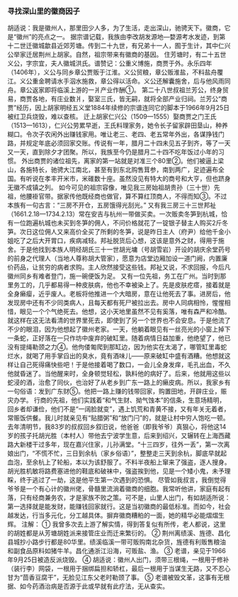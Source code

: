 ### 寻找深山里的徽商因子
胡适说：我是徽州人，那里田少人多，为了生活，走出深山，驰骋天下。徽商，它是“徽州”的亮点之一。
据宗谱记载，我族由李改胡发源地—婺源考水发迹，到第十二世迁徽城歙县近郊芳塘。传到二十九世，有兄弟十一人，囿于生计，其中仁兴公举家迁居荆州上胡家。自然，祖宗带来有徽商的基因。
住芳塘时，有二十五世义公，字宗宜，夫人徽城洪氏。谱赞记：公重义博施，商贾于外。永乐四年（1406年），义公与同乡章公贾贩于江淮。义公贸粮，章公贩淮盐，不料盐舟覆江。义公重金聘请水手泅水施救，章公得以活命。义公还解囊施舍，后与他风雨同舟。章公返家即将临溪上游的一爿产业作酬①。
第二十八世叔祖兰芳公，终身贸易，商贾各地，有庄业数爿，娶室三氏，皆无嗣，就将全部产业归祠。兰芳公“商贾”经历，因上胡家明经五义堂1884年续修的宗谱连同它的脚本于1966年9月25日被红卫兵烧毁，难以查核。
迁上胡家仁兴公（1509—1555）娶商贾之门王氏（1513—1613），仁兴公劳累早逝，王氏料理家务，她令长子留家辟田垦山，种养糊口。令次子农闲外出赚钱家用。唯让老三、老四、老五常年外出，各谋挣钱门路，并规定年底必须回家交账。传说有一年，腊月二十四未见五子到齐，等了一天又一天，直到除夕才团聚。所以，我族至今仍是腊月二十四不吃年饭过小年的习惯。
外出商贾的诸位祖先，离家的第一站就是对准三个80里②。他们被逼上梁山，各施特长，驰骋大江南北，甚至有到东北购售茸参，南到两广，足迹遍布全国。有听说在孝丰开米市，米碓数十座。虽然没见有特大的商号和大亨，但也跻身无徽不成镇之列。
如今可见的祖宗容像，唯见我三房始祖胡贵孙（三十世）先祖，他腰褂官带。据家传他既经商也做官，算不算红顶商人，不得而知③。不过本族有一句古言：“三房不开仓，五房饿得光刮光。”
又有我三房三十三世邦祉（1661.2.18—1734.2.13）常在安吉与杭州一带做买卖。一次贩卖冬笋到杭城，恰有一位跑遍杭城也未买到冬笋的佣人，不问价格就花了一锭银子替主人购买2斤冬笋。次日这位佣人又来高价全买了所剩的冬笋，说是昨日主人（府尹）给他千金小姐吃了之后大开胃口，疾病减轻。邦祉脱货后心想，这该是意外之财，得用于施舍。于是他找到本族人明经胡氏三十一世胡光墉（号胡雪岩）开设的胡庆余堂药号的前身之代理人（当地人尊称胡大管家），愿意为店堂边厢加设一道门阙，内置廉价药品，让贫穷的病者求购。主人欣然接受这些钱。邦祉又说，不求回报，今后凡徽州同乡有难者登门，施一碗便饭为足。
又有一位先祖，务工在广州。当时到那里务工的，几乎都易得一种皮肤病，他也不幸被染上了。先是皮肤疙瘩，接着就是全身癞瘿，近乎废人。老板将他推进一个大暗房，意在让他死去了事。进房后，他发现房中还有不少同类病人，且每天都有死尸被拉出去。房中人同病相怜，惺惺相惜，眼见一个个气绝死去。他想，这小天地里虽然不见有奚落，唯有森严和冷酷。就这样在这无法看清的世界里死去，即使到了另一个世界也不会安息。于是他流了不少的眼泪，因为他想起了徽州老家。一天，他躺着眼见有一丝亮光的小窗上掉下一条蛇，正好落在一只作坊中废弃的破缸里。随着病情日益加重，他绝望了，他已没有提绳勒颈之力④。他佝偻匍爬到那缸边，因为他实在太渴了，哪管缸里毒蛇烂水，就喝了用手掌舀出的臭水，竟有酒味儿——原来破缸中盛有酒糟。他想就这样让自己死得痛快些吧！于是他接着喝了数口，一会儿全身发痒，毛孔出血，不久他就昏迷了。当他醒来时，全身顿觉轻松，孰料他的病好了。后来，他就用这些以蛇浸的酒，治愈了同伙，也治好了从老乡到广东一路上的癞皮病。所以，我家乡有一句俗语：发到广东财⑤。他把一路上赚的钱带回家，购置田地，开辟庄业，赈灾办学。
行商的先祖，他们实践着“和气生财、拗气蚀本”的信条，生意场精明，回乡者却谦俭，他们不是“一阔脸就变”，遇上饥荒和青黄不接，又有年关无着者，常赈饭供餐。我儿时就亲见有“贴腊粥”和“放门闩”的，就是让村中穷人饱吃一顿。
去年清明节，我83岁的叔叔回乡叙旧说，他爸爸（即我爷爷）真狠心，将他这14岁的孩子托胡光胜（本村人）带他去宁波学生意，后来到绍兴，又辗转在上海西藏路大新楼干过多年，现在嘉兴住家，儿孙满堂。“十三四岁，往外一丢”，第一次离娘出门，“不慌不忙，三日到余杭（家乡俗语）”，整整走三天到余杭，脚底早就起血泡，至余杭上了轮船，本以为该舒服了。不料半夜船上窜来了强盗，逐人搜身。胡光胜机敏将路费塞进他的鞋底和破袜中，强盗挨到他，见是一个矮小鬼，未予理睬，终于逃过了一劫，这是他平生第一次遇到的恐惧。
尽管如我叔言，我倒觉得爷爷是一个有心计的徽州佬，骨髓里流淌着徽商的细胞。我常听他讲，家庭有起有落，只有经商兼务农，才是家族不败之策。可不是，山里人出门，有如胡适所说：第一选择就是能发财，能赚钱回家就行。这是当初徽商的最低标准。而如今，社会越发达，行当多元化，分工越具体。摒弃徽商糟粕的一面，她的精华必能熠熠生辉。
注解：
①	我曾多次去上游了解实情，得到答复似有所传，老人都说，这里的胡姓都是从芳塘胡姓派来接管庄业而迁来繁衍的。
②	荆州离绩溪、旌德、昌化县城抄小路步行都是80华里。绩溪临溪一带可贩购南北杂货，旌德有利贩售粮油和副食品原料如猪牛羊。昌化通浙江沿海，可贩盐、渔。
③	老谱，亲见于1966年9月25日被造反派烧毁。
④	胡适说：徽州人出门，须带三根绳，一根用于修补（装行李）网袋，一根用于捆绑扁担和轿杠，最后一根用于当谋生无路，又不忍心甘为“茴香豆腐干”，无脸见江东父老时勒颈了事。
⑤	老谱被毁文革，这事有无根据、如今药酒治病是否源于此或早就有此疗法，无从查实。
